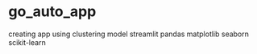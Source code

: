 # go_auto_app
creating app using clustering model 
streamlit
pandas
matplotlib
seaborn
scikit-learn
